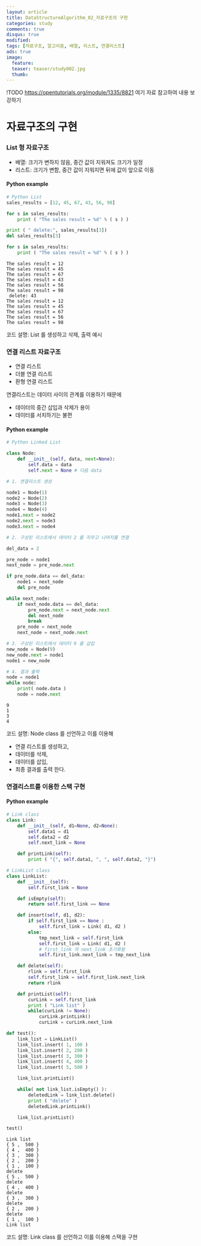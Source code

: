 ```yaml
---
layout: article
title: DataStructureAlgorithm_02_자료구조의 구현
categories: study
comments: true
disqus: true
modified: 
tags: [자료구조, 알고리즘, 배열, 리스트, 연결리스트]
ads: true
image:
  feature:
  teaser: teaser/study002.jpg
  thumb:
---
```


!TODO
https://opentutorials.org/module/1335/8821 여기 자료 참고하여 내용 보강하기

# 자료구조의 구현

### List 형 자료구조
* 배열: 크기가 변하지 않음, 중간 값이 지워져도 크기가 일정
* 리스트: 크기가 변함, 중간 값이 지워지면 뒤에 값이 앞으로 이동

#### Python example

```python
# Python List
sales_results = [12, 45, 67, 43, 56, 98]

for s in sales_results:
    print ( "The sales result = %d" % ( s ) )

print ( " delete:", sales_results[3])
del sales_results[3]

for s in sales_results:
    print ( "The sales result = %d" % ( s ) )

```

    The sales result = 12
    The sales result = 45
    The sales result = 67
    The sales result = 43
    The sales result = 56
    The sales result = 98
     delete: 43
    The sales result = 12
    The sales result = 45
    The sales result = 67
    The sales result = 56
    The sales result = 98


코드 설명: List 를 생성하고 삭제, 출력 예시


### 연결 리스트 자료구조
* 연결 리스트
* 더블 연결 리스트
* 환형 연결 리스트

연결리스트는 데이터 사이의 관계를 이용하기 때문에
* 데이터의 중간 삽입과 삭제가 용이
* 데이터를 서치하기는 불편

#### Python example

```python
# Python Linked List

class Node:
    def __init__(self, data, next=None):
        self.data = data
        self.next = None # 다음 data
```


```python
# 1. 연결리스트 생성

node1 = Node(1)
node2 = Node(2)
node3 = Node(3)
node4 = Node(4)
node1.next = node2
node2.next = node3
node3.next = node4
```

```python
# 2. 구성된 리스트에서 데이터 2 를 지우고 나머지를 연결

del_data = 2

pre_node = node1
next_node = pre_node.next

if pre_node.data == del_data:
    node1 = next_node
    del pre_node

while next_node:
    if next_node.data == del_data:
        pre_node.next = next_node.next
        del next_node
        break
    pre_node = next_node
    next_node = next_node.next
```


```python
# 3. 구성된 리스트에서 데이터 9 를 삽입
new_node = Node(9)
new_node.next = node1
node1 = new_node
```


```python
# 4. 결과 출력
node = node1
while node:
    print( node.data )
    node = node.next

```

    9
    1
    3
    4

코드 설명: Node class 를 선언하고 이를 이용해
  * 연결 리스트를 생성하고,
  * 데이터를 삭제,
  * 데이터를 삽입,
  * 최종 결과를 출력 한다.


### 연결리스트를 이용한 스택 구현
#### Python example

```python
# Link class
class Link:
    def __init__(self, d1=None, d2=None):
        self.data1 = d1
        self.data2 = d2
        self.next_link = None

    def printLink(self):
        print ( "{", self.data1, ", ", self.data2, "}")

# LinkList class
class LinkList:
    def __init__(self):
        self.first_link = None

    def isEmpty(self):
        return self.first_link == None

    def insert(self, d1, d2):
        if self.first_link == None :
            self.first_link = Link( d1, d2 )
        else:
            tmp_next_link = self.first_link
            self.first_link = Link( d1, d2 )
            # first_link 의 next_link 초기화됨
            self.first_link.next_link = tmp_next_link

    def delete(self):
        rlink = self.first_link
        self.first_link = self.first_link.next_link
        return rlink

    def printList(self):
        curLink = self.first_link
        print ( "Link list" )
        while(curLink != None):
            curLink.printLink()
            curLink = curLink.next_link

def test():
    link_list = LinkList()
    link_list.insert( 1, 100 )
    link_list.insert( 2, 200 )
    link_list.insert( 3, 300 )
    link_list.insert( 4, 400 )
    link_list.insert( 5, 500 )

    link_list.printList()

    while( not link_list.isEmpty() ):
        deletedLink = link_list.delete()
        print ( "delete" )
        deletedLink.printLink()

    link_list.printList()

test()
```

    Link list
    { 5 ,  500 }
    { 4 ,  400 }
    { 3 ,  300 }
    { 2 ,  200 }
    { 1 ,  100 }
    delete
    { 5 ,  500 }
    delete
    { 4 ,  400 }
    delete
    { 3 ,  300 }
    delete
    { 2 ,  200 }
    delete
    { 1 ,  100 }
    Link list

코드 설명: Link class 를 선언하고 이를 이용해 스택을 구현
